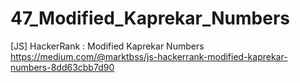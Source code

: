 # 47_Modified_Kaprekar_Numbers
[JS] HackerRank : Modified Kaprekar Numbers
https://medium.com/@marktbss/js-hackerrank-modified-kaprekar-numbers-8dd63cbb7d90
